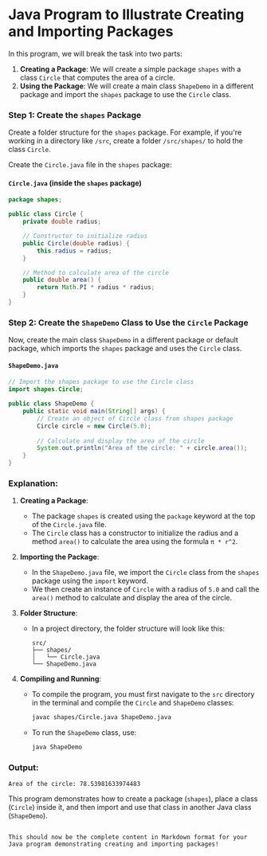
# Java Program to Illustrate Creating and Importing Packages

In this program, we will break the task into two parts:
1. **Creating a Package**: We will create a simple package `shapes` with a class `Circle` that computes the area of a circle.
2. **Using the Package**: We will create a main class `ShapeDemo` in a different package and import the `shapes` package to use the `Circle` class.

### Step 1: Create the `shapes` Package

Create a folder structure for the `shapes` package. For example, if you're working in a directory like `/src`, create a folder `/src/shapes/` to hold the class `Circle`.

Create the `Circle.java` file in the `shapes` package:

#### `Circle.java` (inside the `shapes` package)

```java
package shapes;

public class Circle {
    private double radius;

    // Constructor to initialize radius
    public Circle(double radius) {
        this.radius = radius;
    }

    // Method to calculate area of the circle
    public double area() {
        return Math.PI * radius * radius;
    }
}
```

### Step 2: Create the `ShapeDemo` Class to Use the `Circle` Package

Now, create the main class `ShapeDemo` in a different package or default package, which imports the `shapes` package and uses the `Circle` class.

#### `ShapeDemo.java`

```java
// Import the shapes package to use the Circle class
import shapes.Circle;

public class ShapeDemo {
    public static void main(String[] args) {
        // Create an object of Circle class from shapes package
        Circle circle = new Circle(5.0);
        
        // Calculate and display the area of the circle
        System.out.println("Area of the circle: " + circle.area());
    }
}
```

### Explanation:

1. **Creating a Package**:
   - The package `shapes` is created using the `package` keyword at the top of the `Circle.java` file.
   - The `Circle` class has a constructor to initialize the radius and a method `area()` to calculate the area using the formula `π * r^2`.

2. **Importing the Package**:
   - In the `ShapeDemo.java` file, we import the `Circle` class from the `shapes` package using the `import` keyword.
   - We then create an instance of `Circle` with a radius of `5.0` and call the `area()` method to calculate and display the area of the circle.

3. **Folder Structure**:
   - In a project directory, the folder structure will look like this:
     ```
     src/
     ├── shapes/
     │   └── Circle.java
     └── ShapeDemo.java
     ```

4. **Compiling and Running**:
   - To compile the program, you must first navigate to the `src` directory in the terminal and compile the `Circle` and `ShapeDemo` classes:
     ```bash
     javac shapes/Circle.java ShapeDemo.java
     ```
   - To run the `ShapeDemo` class, use:
     ```bash
     java ShapeDemo
     ```

### Output:

```
Area of the circle: 78.53981633974483
```

This program demonstrates how to create a package (`shapes`), place a class (`Circle`) inside it, and then import and use that class in another Java class (`ShapeDemo`).
```

This should now be the complete content in Markdown format for your Java program demonstrating creating and importing packages!